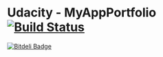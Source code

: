 # Udacity - MyAppPortfolio [![Build Status](https://travis-ci.org/amrendra18/udacity-p0.svg?branch=master)](https://travis-ci.org/amrendra18/udacity-p0)


[![Bitdeli Badge](https://d2weczhvl823v0.cloudfront.net/amrendra18/udacity-p0/trend.png)](https://bitdeli.com/free "Bitdeli Badge")

